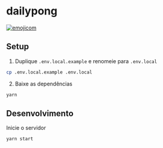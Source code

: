 # dailypong

[![emojicom](https://img.shields.io/badge/emojicom-%F0%9F%90%9B%20%F0%9F%86%95%20%F0%9F%92%AF%20%F0%9F%91%AE%20%F0%9F%86%98%20%F0%9F%92%A4-%23fff)](https://gist.github.com/nenitf/1cf5182bff009974bf436f978eea1996#emojicom)

## Setup

1. Duplique `.env.local.example` e renomeie para `.env.local`
```sh
cp .env.local.example .env.local
```

2. Baixe as dependências
```sh
yarn
```
## Desenvolvimento

Inicie o servidor
```sh
yarn start
```
